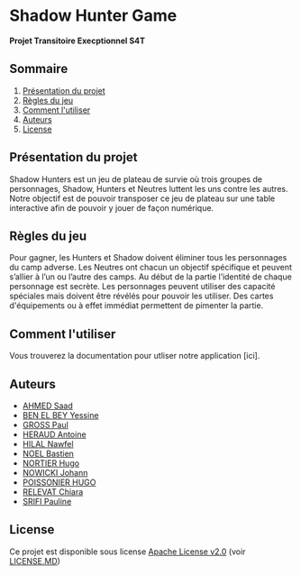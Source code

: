 # Shadow Hunter Game
**Projet Transitoire Execptionnel S4T**

## Sommaire

1. [Présentation du projet](https://github.com/PTE-SH/ShadowHunterGame#pr%C3%A9sentation-du-projet)
2. [Règles du jeu](https://github.com/PTE-SH/ShadowHunterGame#r%C3%A8gles-du-jeu)
3. [Comment l'utiliser](https://github.com/PTE-SH/ShadowHunterGame#comment-lutiliser)
4. [Auteurs](https://github.com/PTE-SH/ShadowHunterGame#auteurs)
5. [License](https://github.com/PTE-SH/ShadowHunterGame#license)

## Présentation du projet

Shadow Hunters est un jeu de plateau de survie où trois groupes de personnages, Shadow, Hunters et Neutres luttent les uns contre les autres. Notre objectif est de pouvoir transposer ce jeu de plateau sur une table interactive afin de pouvoir y jouer de façon numérique.

## Règles du jeu

Pour gagner, les Hunters et Shadow doivent éliminer tous les personnages du camp adverse. Les Neutres ont chacun un objectif spécifique et peuvent s’allier à l’un ou l’autre des camps. Au début de la partie l’identité de chaque  personnage est secrète. Les personnages peuvent utiliser des capacité spéciales mais doivent être révélés pour pouvoir les utiliser. Des cartes d'équipements ou à effet immédiat permettent de pimenter la partie.

## Comment l'utiliser

Vous trouverez la documentation pour utliser notre application [ici].

## Auteurs

+ [AHMED Saad](https://github.com/saadeldinah)
+ [BEN EL BEY Yessine](https://github.com/Yessine-iut)
+ [GROSS Paul](https://github.com/FestPaul)
+ [HERAUD Antoine](https://github.com/herauda)
+ [HILAL Nawfel](https://github.com/NawfelHilal)
+ [NOEL Bastien](https://github.com/BastienNOEL)
+ [NORTIER Hugo](https://github.com/Razengan1915)
+ [NOWICKI Johann](https://github.com/Raptops06)
+ [POISSONIER HUGO](https://github.com/HugoPoisso)
+ [RELEVAT Chiara](https://github.com/Chiara06830)
+ [SRIFI Pauline](https://github.com/JunkJumper)

## License

Ce projet est disponible sous license [Apache License v2.0](http://www.apache.org/licenses/LICENSE-2.0) (voir [LICENSE.MD](https://github.com/PTE-SH/ShadowHunterGame/blob/master/LICENSE))
